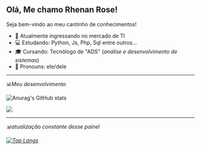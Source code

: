 ## Olá, Me chamo Rhenan Rose! 
Seja bem-vindo ao meu cantinho de conhecimentos!

- 💼 Atualmente ingressando no mercado de TI
- 💻 Estudando: Python, Js, Php, Sql entre outros...
- 🎓 Cursando: Tecnólogo de "ADS" (*análise e desenvolvimento de sistemas*)
- 👥 Pronouns: ele/dele
<hr>

📊*Meu desenvolvimento*

![Anurag's GitHub stats](https://github-readme-stats.vercel.app/api?username=Rhenanzin013&show_icons=true&theme=midnight-purple)

<img src="https://cdn.jsdelivr.net/gh/devicons/devicon/icons/python/python-original.svg" />
            <i class="devicon-python-plain "></i>
            <i font size 10>   
            


<hr>

📊*atualização constante desse painel*

[![Top Langs](https://github-readme-stats.vercel.app/api/top-langs/?username=Rhenanzin013&hide_progress=true&theme=midnight-purple)](https://github.com/anuraghazra/github-readme-stats)

